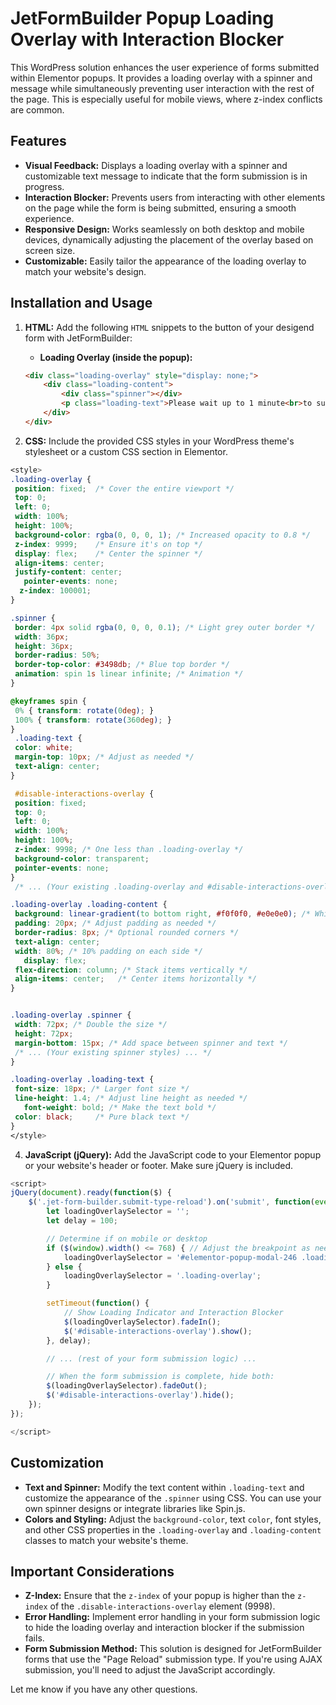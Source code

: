 # JetFormBuilder Popup Loading Overlay with Interaction Blocker

This WordPress solution enhances the user experience of forms submitted within Elementor popups. It provides a loading overlay with a spinner and message while simultaneously preventing user interaction with the rest of the page. This is especially useful for mobile views, where z-index conflicts are common.

## Features

*   **Visual Feedback:**  Displays a loading overlay with a spinner and customizable text message to indicate that the form submission is in progress.
*   **Interaction Blocker:**  Prevents users from interacting with other elements on the page while the form is being submitted, ensuring a smooth experience.
*   **Responsive Design:** Works seamlessly on both desktop and mobile devices, dynamically adjusting the placement of the overlay based on screen size.
*   **Customizable:** Easily tailor the appearance of the loading overlay to match your website's design.

## Installation and Usage


1.  **HTML:** Add the following `HTML` snippets to the button of your desigend form with JetFormBuilder:
    *   **Loading Overlay (inside the popup):**

    ```html
    <div class="loading-overlay" style="display: none;">
        <div class="loading-content"> 
            <div class="spinner"></div>
            <p class="loading-text">Please wait up to 1 minute<br>to submit your free consultation.</p> 
        </div>
    </div>
    ```  
2.  **CSS:** Include the provided CSS styles in your WordPress theme's stylesheet or a custom CSS section in Elementor.
   ```css
<style>
.loading-overlay {
    position: fixed;  /* Cover the entire viewport */
    top: 0;
    left: 0;
    width: 100%;
    height: 100%;
    background-color: rgba(0, 0, 0, 1); /* Increased opacity to 0.8 */
    z-index: 9999;    /* Ensure it's on top */
    display: flex;    /* Center the spinner */
    align-items: center;
    justify-content: center;
	  pointer-events: none; 
	 z-index: 100001; 
}

.spinner {
    border: 4px solid rgba(0, 0, 0, 0.1); /* Light grey outer border */
    width: 36px;
    height: 36px;
    border-radius: 50%;
    border-top-color: #3498db; /* Blue top border */
    animation: spin 1s linear infinite; /* Animation */
}

@keyframes spin {
    0% { transform: rotate(0deg); }
    100% { transform: rotate(360deg); }
}
	.loading-text {
    color: white;
    margin-top: 10px; /* Adjust as needed */
    text-align: center;
}

	#disable-interactions-overlay {
    position: fixed;
    top: 0;
    left: 0;
    width: 100%;
    height: 100%;
    z-index: 9998; /* One less than .loading-overlay */
    background-color: transparent;
    pointer-events: none; 
}
	/* ... (Your existing .loading-overlay and #disable-interactions-overlay styles) ... */

.loading-overlay .loading-content {
    background: linear-gradient(to bottom right, #f0f0f0, #e0e0e0); /* White-gray gradient */
    padding: 20px; /* Adjust padding as needed */
    border-radius: 8px; /* Optional rounded corners */
    text-align: center;  
    width: 80%; /* 10% padding on each side */
	  display: flex;
    flex-direction: column; /* Stack items vertically */
    align-items: center;   /* Center items horizontally */
}


.loading-overlay .spinner {
    width: 72px; /* Double the size */
    height: 72px;
    margin-bottom: 15px; /* Add space between spinner and text */
    /* ... (Your existing spinner styles) ... */
}

.loading-overlay .loading-text {
    font-size: 18px; /* Larger font size */
    line-height: 1.4; /* Adjust line height as needed */
	  font-weight: bold; /* Make the text bold */
    color: black;     /* Pure black text */
}
</style>
```
4.  **JavaScript (jQuery):**  Add the JavaScript code to your Elementor popup or your website's header or footer. Make sure jQuery is included.

```javascript
<script>
jQuery(document).ready(function($) {
    $('.jet-form-builder.submit-type-reload').on('submit', function(event) {
        let loadingOverlaySelector = '';
        let delay = 100;

        // Determine if on mobile or desktop
        if ($(window).width() <= 768) { // Adjust the breakpoint as needed
            loadingOverlaySelector = '#elementor-popup-modal-246 .loading-overlay';
        } else {
            loadingOverlaySelector = '.loading-overlay';
        }

        setTimeout(function() { 
            // Show Loading Indicator and Interaction Blocker
            $(loadingOverlaySelector).fadeIn();
            $('#disable-interactions-overlay').show();
        }, delay);

        // ... (rest of your form submission logic) ...

        // When the form submission is complete, hide both:
        $(loadingOverlaySelector).fadeOut();
        $('#disable-interactions-overlay').hide();
    });
});

</script>
```

## Customization

*   **Text and Spinner:** Modify the text content within `.loading-text` and customize the appearance of the `.spinner` using CSS. You can use your own spinner designs or integrate libraries like Spin.js.
*   **Colors and Styling:** Adjust the `background-color`, text `color`, font styles, and other CSS properties in the `.loading-overlay` and `.loading-content` classes to match your website's theme.

## Important Considerations

*   **Z-Index:** Ensure that the `z-index` of your popup is higher than the `z-index` of the `.disable-interactions-overlay` element (9998).
*   **Error Handling:** Implement error handling in your form submission logic to hide the loading overlay and interaction blocker if the submission fails.
*   **Form Submission Method:** This solution is designed for JetFormBuilder forms that use the "Page Reload" submission type. If you're using AJAX submission, you'll need to adjust the JavaScript accordingly.


Let me know if you have any other questions.
